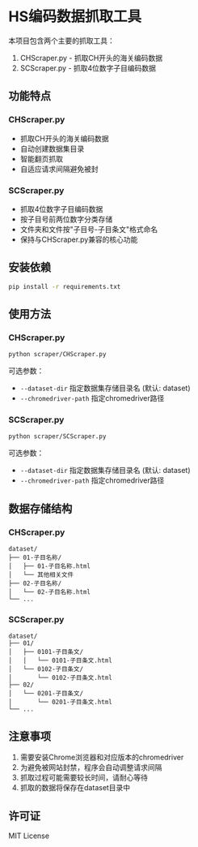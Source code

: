 # HS编码数据抓取工具

本项目包含两个主要的抓取工具：
1. CHScraper.py - 抓取CH开头的海关编码数据
2. SCScraper.py - 抓取4位数字子目编码数据

## 功能特点

### CHScraper.py
- 抓取CH开头的海关编码数据
- 自动创建数据集目录
- 智能翻页抓取
- 自适应请求间隔避免被封

### SCScraper.py
- 抓取4位数字子目编码数据
- 按子目号前两位数字分类存储
- 文件夹和文件按"子目号-子目条文"格式命名
- 保持与CHScraper.py兼容的核心功能

## 安装依赖

```bash
pip install -r requirements.txt
```

## 使用方法

### CHScraper.py

```bash
python scraper/CHScraper.py
```

可选参数：
- `--dataset-dir` 指定数据集存储目录名 (默认: dataset)
- `--chromedriver-path` 指定chromedriver路径

### SCScraper.py

```bash
python scraper/SCScraper.py
```

可选参数：
- `--dataset-dir` 指定数据集存储目录名 (默认: dataset)
- `--chromedriver-path` 指定chromedriver路径

## 数据存储结构

### CHScraper.py
```
dataset/
├── 01-子目名称/
│   ├── 01-子目名称.html
│   └── 其他相关文件
├── 02-子目名称/
│   └── 02-子目名称.html
└── ...
```

### SCScraper.py
```
dataset/
├── 01/
│   ├── 0101-子目条文/
│   │   └── 0101-子目条文.html
│   └── 0102-子目条文/
│       └── 0102-子目条文.html
├── 02/
│   └── 0201-子目条文/
│       └── 0201-子目条文.html
└── ...
```

## 注意事项

1. 需要安装Chrome浏览器和对应版本的chromedriver
2. 为避免被网站封禁，程序会自动调整请求间隔
3. 抓取过程可能需要较长时间，请耐心等待
4. 抓取的数据将保存在dataset目录中

## 许可证

MIT License
